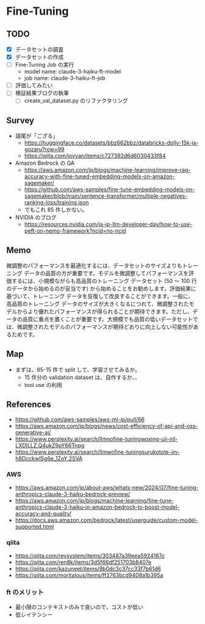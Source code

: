 # Fine-Tuning

## TODO

- [x] データセットの調査
- [x] データセットの作成
- [ ] Fine-Tuning Job の実行
  - model name: claude-3-haiku-ft-model
  - job name: claude-3-haiku-ft-job
- [ ] 評価してみたい
- [ ] 検証結果ブログの執筆
  - [ ] create_val_dataset.py のリファクタリング

## Survey

- 語尾が「ござる」
  - https://huggingface.co/datasets/bbz662bbz/databricks-dolly-15k-ja-gozaru?row=99
  - https://qiita.com/jovyan/items/c727392d6d6030433f84
- Amazon Bedrock の QA
  - https://aws.amazon.com/jp/blogs/machine-learning/improve-rag-accuracy-with-fine-tuned-embedding-models-on-amazon-sagemaker/
  - https://github.com/aws-samples/fine-tune-embedding-models-on-sagemaker/blob/main/sentence-transformer/multiple-negatives-ranking-loss/training.json
  - でもこれ 85 件しかない。
- NVIDIA のブログ
  - https://resources.nvidia.com/ja-jp-llm-developer-day/how-to-use-peft-on-nemo-framework?ncid=no-ncid

## Memo

微調整のパフォーマンスを最適化するには、データセットのサイズよりもトレーニング データの品質の方が重要です。モデルを微調整してパフォーマンスを評価するには、小規模ながらも高品質のトレーニング データセット (50 ～ 100 行のデータから始めるのが妥当です) から始めることをお勧めします。評価結果に基づいて、トレーニング データを反復して改良することができます。一般に、高品質のトレーニング データのサイズが大きくなるにつれて、微調整されたモデルからより優れたパフォーマンスが得られることが期待できます。ただし、データの品質に重点を置くことが重要です。大規模でも品質の低いデータセットでは、微調整されたモデルのパフォーマンスが期待どおりに向上しない可能性があるためです。

## Map

- まずは、85-15 件で split して、学習させてみるか。
  - 15 件分の validation dataset は、自作するか、、
  - tool use の利用

## References

- https://github.com/aws-samples/aws-ml-jp/pull/66
- https://aws.amazon.com/jp/blogs/news/cost-efficiency-of-api-and-oss-generative-ai/
- https://www.perplexity.ai/search/llmnofine-tuningwoxing-uji-nil-LXDILLZ.Q4ukZ9pY66Tnpg
- https://www.perplexity.ai/search/llmwofine-tuningsurukotote-jin-h8DcckwlSg6e_1ZoY.2SVA

### AWS

- https://aws.amazon.com/jp/about-aws/whats-new/2024/07/fine-tuning-anthropics-claude-3-haiku-bedrock-preview/
- https://aws.amazon.com/jp/blogs/machine-learning/fine-tune-anthropics-claude-3-haiku-in-amazon-bedrock-to-boost-model-accuracy-and-quality/
- https://docs.aws.amazon.com/bedrock/latest/userguide/custom-model-supported.html

### qiita

- https://qiita.com/revsystem/items/303487a39eea5924187c
- https://qiita.com/ren8k/items/3d5f66df251703b8407e
- https://qiita.com/kazuneet/items/9b0dc3c37cc33f7b61d6
- https://qiita.com/moritalous/items/ff2763bcd9408a1b395a

### ft のメリット

- 最小限のコンテキストのみで良いので，コストが低い
- 低レイテンシー
